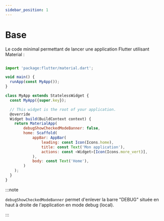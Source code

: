 ```yaml
---
sidebar_position: 1
---
```


# Base

Le code minimal permettant de lancer une application Flutter utilisant Material :

```js title='lib/main.dart'

import 'package:flutter/material.dart';

void main() {
  runApp(const MyApp());
}

class MyApp extends StatelessWidget {
  const MyApp({super.key});

  // This widget is the root of your application.
  @override
  Widget build(BuildContext context) {
    return MaterialApp(
        debugShowCheckedModeBanner: false,
        home: Scaffold(
            appBar: AppBar(
                leading: const Icon(Icons.home),
                title: const Text('Mon application'),
                actions: const <Widget>[Icon(Icons.more_vert)],
            ),
            body: const Text('Home'),
        )
    );
  }
}

```

:::note

`debugShowCheckedModeBanner` permet d'enlever la barre "DEBUG" située en haut à droite de l'application en mode debug (local).

:::
